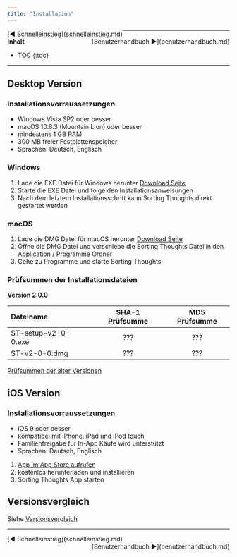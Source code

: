 ```yaml
---
title: "Installation"
---
```


<div class="pageNavigation">
<div style="float:left;">
  [◀️ Schnelleinstieg](schnelleinstieg.md)
</div>
<div style="float:right;">
  [Benutzerhandbuch ▶️](benutzerhandbuch.md)
</div>
</div>

---------------
__Inhalt__
* TOC
{:toc}
---------------

## Desktop Version

### Installationsvorraussetzungen

* Windows Vista SP2 oder besser
* macOS 10.8.3 (Mountain Lion) oder besser
* mindestens 1 GB RAM
* 300 MB freier Festplattenspeicher
* Sprachen: Deutsch, Englisch

### Windows

1. Lade die EXE Datei für Windows herunter [Download Seite](https://www.sortingthoughts.de/blog/de/download/)
2. Starte die EXE Datei und folge den Installationsanweisungen
2. Nach dem letztem Installationsschritt kann Sorting Thoughts direkt gestartet werden

### macOS
1. Lade die DMG Datei für macOS herunter [Download Seite](https://www.sortingthoughts.de/blog/de/download/)
2. Öffne die DMG Datei und verschiebe die Sorting Thoughts Datei in den Application / Programme Ordner
2. Gehe zu Programme und starte Sorting Thoughts

### Prüfsummen der Installationsdateien

**Version 2.0.0**

| Dateiname | SHA-1 Prüfsumme | MD5 Prüfsumme
|:--------|:-------:|:-------:|
| ST-setup-v2-0-0.exe | ??? | ??? |
| ST-v2-0-0.dmg | ??? | ??? |

[Prüfsummen der alter Versionen](download_pruefsummen.md)

## iOS Version

### Installationsvorraussetzungen

* iOS 9 oder besser
* kompatibel mit iPhone, iPad und iPod touch
* Familienfreigabe für In-App Käufe wird unterstützt
* Sprachen: Deutsch, Englisch


1. [App im App Store aufrufen](https://itunes.apple.com/de/app/sorting-thoughts/id932094917)
2. kostenlos herunterladen und installieren
2. Sorting Thoughts App starten

## Versionsvergleich

Siehe [Versionsvergleich](versionsvergleich.md)


---------------

<div class="pageNavigation">
<div style="float:left;">
  [◀️ Schnelleinstieg](schnelleinstieg.md)
</div>
<div style="float:right;">
  [Benutzerhandbuch ▶️](benutzerhandbuch.md) 
</div>
</div>  
